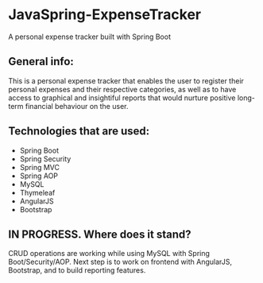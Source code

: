 # JavaSpring-ExpenseTracker
A personal expense tracker built with Spring Boot

## General info:

This is a personal expense tracker that enables the user to register their personal expenses and their respective categories, as well as to have access to graphical and insightiful reports that would nurture positive long-term financial behaviour on the user.

## Technologies that are used:

* Spring Boot
* Spring Security
* Spring MVC
* Spring AOP
* MySQL
* Thymeleaf
* AngularJS
* Bootstrap

## IN PROGRESS. Where does it stand?

CRUD operations are working while using MySQL with Spring Boot/Security/AOP. Next step is to work on frontend with AngularJS, Bootstrap, and to build reporting features.
